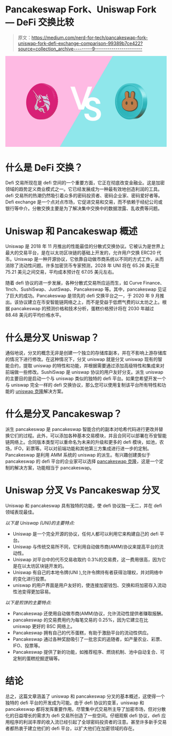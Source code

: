 # Pancakeswap Fork、Uniswap Fork — DeFi 交换比较

> 原文：<https://medium.com/nerd-for-tech/pancakeswap-fork-uniswap-fork-defi-exchange-comparison-99389b7ce422?source=collection_archive---------9----------------------->

![](img/35e1f59ee38829feba4c9102d5ee3926.png)

# 什么是 DeFi 交换？

Defi 交易所现在是 defi 空间的一个重要方面，它正在彻底改变金融业。这是加密领域的趋势定义商业模式之一。它已经发展成为一种最有效地创造利润的工具。defi 交易所的热潮仍然吸引着众多的密码投资者、密码企业家、密码爱好者等。Defi exchange 是一个点对点市场，它促进交易和交易，而不依赖于经纪公司或银行等中介。分散交换主要是为了解决集中交换中的数据泄露、乱收费等问题。

# Uniswap 和 Pancakeswap 概述

Uniswap 是 2018 年 11 月推出的性能最佳的分散式交换协议。它被认为是世界上最大的交易平台，是在以太坊区块链的基础上开发的，允许用户交换 ERC20 代币。Uniswap 是一种开源协议，它依靠自动做市商系统以不同的方式工作，从而消除了流动性问题。许多加密货币专家预测，2028 年 UNI 将在 65.26 美元至 75.21 美元之间交易，平均成本预计在 67.05 美元左右。

随着 defi 协议的进一步发展，各种分散式交易所应运而生，如 Curve Finance、1Inch、SushiSwap、JustSwap、Pancakeswap 等。其中，pancakeswap 见证了巨大的成功。Pancakeswap 是领先的 defi 交换平台之一，于 2020 年 9 月推出。该协议建立在币安智能链网络之上，而不是受益于低燃气费的以太坊之上。根据 pancakeswap 的预测价格和技术分析，蛋糕价格预计将在 2030 年越过 88.48 美元的平均价格水平。

# 什么是分叉 Uniswap？

通俗地说，分叉的概念无非是创建一个独立的存储库副本，并在不影响上游存储库的情况下进行修改。在这种情况下，分叉 uniswap 就是分叉 uniswap 现有的智能合约，提取 uniswap 的特性和功能，并根据需要通过添加高级特性和集成来对前端做一些修改。SushiSwap 是 uniswap 协议的用户友好分支。派生 uniswap 的主要目的是启动一个与 uniswap 类似的独特的 defi 平台。如果您希望开发一个与 uniswap 完全一样的 defi 交换协议，那么您可以使用复制该平台所有特性和功能的 [uniswap 克隆](https://maticz.com/uniswap-clone-script)解决方案。

# 什么是分叉 Pancakeswap？

派生 pancakeswap 是 pancakeswap 智能合约的副本对哈希代码进行更改并替换它们的过程。此外，可以添加各种基本交易模块，并且合同可以部署在币安智能链网络上。合同版本类型可以重命名为未来的升级和更多的 defi 模块，如池，农场，IFO，彩票等。可以对前端功能和其他第三方集成进行进一步的定制。Pancakeswap 是利用 AMM 系统的 uniswap 的派生。有兴趣创建类似于 pancakeswap 的 defi 平台的企业家可以选择 [pancakeswap 克隆](https://maticz.com/pancakeswap-clone-script)，这是一个定制的解决方案，功能相当于 pancakeswap。

# Uniswap 分叉 Vs Pancakeswap 分叉

Uniswap 和 pancakeswap 具有独特的功能，使 defi 协议独一无二，并在 defi 领域表现最佳。

*以下是 Uniswap (UNI)的主要特点:*

*   Uniswap 是一个完全开源的协议，任何人都可以利用它来构建自己的 defi 平台。
*   Uniswap 与传统交易所不同，它利用自动做市商(AMM)协议来提高平台的流动性。
*   Uniswap 对平台中的代币交易收取约 0.3%的交易费，这一费用很高，因为它是在以太坊区块链开发的。
*   Uniswap 有自己的本地令牌(UNI ),允许令牌持有者获得治理权，并对网络中的变化进行投票。
*   uniswap 的用户界面是用户友好的，使连接加密钱包、交换和将加密存入流动性池变得更加容易。

*以下是煎饼的主要特点:*

*   Pancakeswap 还使用自动做市商(AMM)协议，允许流动性提供者赚取报酬。
*   pancakeswap 的交易费用约为每笔交易的 0.25%，因为它建立在比 uniswap 更好的 BSC 网络上。
*   Pancakeswap 拥有自己的代币蛋糕，有助于激励平台的流动性供应。
*   Pancakeswap 通过各种奖励吸引了一批忠实的追随者，如产量农业、彩票、IFO、投票等。
*   Pancakeswap 提供了新的功能，如推荐程序、燃烧机制、池中自动复合、可定制的蛋糕挖掘逻辑等。

# 结论

总之，这篇文章涵盖了 uniswap 和 pancakeswap 分叉的基本概述，这使得一个独特的 defi 平台的开发成为可能。由于 defi 协议的变革，uniswap 和 pancakeswap 都将发挥重要作用。尽管集中式交易所主导了加密市场，但对分散化的日益增长的需求为 defi 交易所创造了一些空间。仔细观察 defi 协议，defi 应用程序的利润丰厚的收入流已经引起了全球密码投资者的注意。甚至许多新手交易者都热衷于建立他们的 defi 平台，以扩大他们在加密领域的存在。